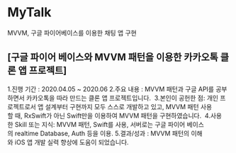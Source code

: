 # MyTalk
MVVM, 구글 파이어베이스를 이용한 채팅 앱 구현


## [구글 파이어 베이스와 MVVM 패턴을 이용한 카카오톡 클론 앱 프로젝트]
1.진행 기간 : 2020.04.05 ~ 2020.06
2.주요 내용 : MVVM 패턴과 구글 API를 공부하면서 카카오톡을 따라 만드는 클론 앱 프로젝트입니다. 
3.본인이 공헌한 점: 개인 프로젝트로서 앱 설계부터 구현까지 모두 스스로 개발하고 있고, MVVM 패턴 사용할 때, RxSwift가 아닌 Swift만을 이용하여 MVVM 패턴을 구현하였습니다. 
4.사용한 Skill 또는 지식: MVVM 패턴, Swift를 사용, 서버로는 구글 파이어 베이스의 realtime Database, Auth 등을 이용.
5.결과/성과 : MVVM 패턴의 이해와 iOS 앱 개발 실력 향상에 도움이 되었습니다.
